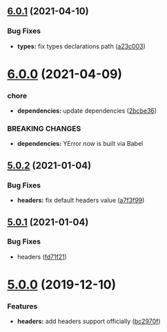 ## [6.0.1](https://github.com/SimpliField/yhttperror/compare/v6.0.0...v6.0.1) (2021-04-10)


### Bug Fixes

* **types:** fix types declarations path ([a23c003](https://github.com/SimpliField/yhttperror/commit/a23c003d8d08f5b44c6142f911d492319f1c3851))



# [6.0.0](https://github.com/SimpliField/yhttperror/compare/v5.0.2...v6.0.0) (2021-04-09)


### chore

* **dependencies:** update dependencies ([2bcbe36](https://github.com/SimpliField/yhttperror/commit/2bcbe36c4b0038185debbd12a273e30722cd7cb5))


### BREAKING CHANGES

* **dependencies:** YError now is built via Babel



## [5.0.2](https://github.com/SimpliField/yhttperror/compare/v5.0.1...v5.0.2) (2021-01-04)


### Bug Fixes

* **headers:** fix default headers value ([a7f3f99](https://github.com/SimpliField/yhttperror/commit/a7f3f9998e00f4037ae7aa606c825e51e825975f))



## [5.0.1](https://github.com/SimpliField/yhttperror/compare/v5.0.0...v5.0.1) (2021-01-04)


### Bug Fixes

* headers ([fd71f21](https://github.com/SimpliField/yhttperror/commit/fd71f2101ab89a233f8a4b49b52674c1f892ff0b))



# [5.0.0](https://github.com/SimpliField/yhttperror/compare/v4.0.0...v5.0.0) (2019-12-10)


### Features

* **headers:** add headers support officially ([bc2970f](https://github.com/SimpliField/yhttperror/commit/bc2970fce16f21529b50453c38d39ea011bc6587))



